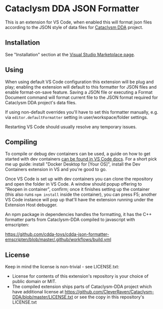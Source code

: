 # Cataclysm DDA JSON Formatter

This is an extension for VS Code, when enabled this will  format json files according to the JSON style of data files for [Cataclysm DDA](https://github.com/CleverRaven/Cataclysm-DDA) project.

## Installation

See "Installation" section at the [Visual Studio Marketplace page](https://marketplace.visualstudio.com/items?itemName=cdda-toys.cdda-json-formatter).

## Using

When using default VS Code configuration this extension will be plug and play; enabling the extension will default to this formatter for JSON files and enable format-on-save feature. Saving a JSON file or executing a Format Document command will format current file to the JSON format required for Cataclysm DDA project's data files.

If using non-default overrides you'll have to set this formatter manually, e.g. via `editor.defaultFormatter` setting in user/workspace/folder settings.

Restarting VS Code should usually resolve any temporary issues.

## Compiling

To compile or debug dev containers can be used, a guide on how to get started with dev containers [can be found in VS Code docs](https://code.visualstudio.com/docs/devcontainers/containers). For a short pick me up guide: install "Docker Desktop for [Your OS]", install the Dev Containers extension in VS and you're good to go.

Once VS Code is set up with dev containers you can clone the repository and open the folder in VS Code. A window should popup offering to "Reopen in container", confirm; once it finishes setting up the container (this also runs `npm install` inside the container), you can press F5; another VS Code instance will pop up that'll have the extension running under the Extension Host debugger.

An npm package in dependencies handles the formatting, it has the C++ formatter parts from Cataclysm-DDA compiled to javascript with emscripten:

https://github.com/cdda-toys/cdda-json-formatter-emscripten/blob/master/.github/workflows/build.yml

## License

Keep in mind the license is non-trivial - see LICENSE.txt:
* License for contents of this extension's repository is your choice of public domain or MIT.
* The compiled extension ships parts of Cataclysm-DDA project which have additional license at https://github.com/CleverRaven/Cataclysm-DDA/blob/master/LICENSE.txt or see the copy in this repository's LICENSE.txt
